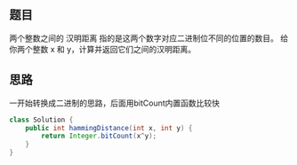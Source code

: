 ## 题目
两个整数之间的 汉明距离 指的是这两个数字对应二进制位不同的位置的数目。
给你两个整数 x 和 y，计算并返回它们之间的汉明距离。
## 思路
一开始转换成二进制的思路，后面用bitCount内置函数比较快
```java
class Solution {
    public int hammingDistance(int x, int y) {
        return Integer.bitCount(x^y);
    }
}
